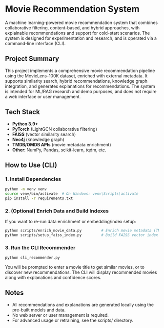 # Movie Recommendation System

A machine learning-powered movie recommendation system that combines collaborative filtering, content-based, and hybrid approaches, with explainable recommendations and support for cold-start scenarios. The system is designed for experimentation and research, and is operated via a command-line interface (CLI).

## Project Summary

This project implements a comprehensive movie recommendation pipeline using the MovieLens-100K dataset, enriched with external metadata. It supports similarity search, hybrid recommendations, knowledge graph integration, and generates explanations for recommendations. The system is intended for ML/RAG research and demo purposes, and does not require a web interface or user management.

## Tech Stack

- **Python 3.9+**
- **PyTorch** (LightGCN collaborative filtering)
- **FAISS** (vector similarity search)
- **Neo4j** (knowledge graph)
- **TMDB/OMDB APIs** (movie metadata enrichment)
- **Other**: NumPy, Pandas, scikit-learn, tqdm, etc.

## How to Use (CLI)

### 1. Install Dependencies

```bash
python -m venv venv
source venv/bin/activate  # On Windows: venv\Scripts\activate
pip install -r requirements.txt
```

### 2. (Optional) Enrich Data and Build Indexes

If you want to re-run data enrichment or embedding/index setup:

```bash
python scripts/enrich_movie_data.py         # Enrich movie metadata (TMDB/OMDB)
python scripts/setup_faiss_index.py         # Build FAISS vector index
```

### 3. Run the CLI Recommender

```bash
python cli_recommender.py
```

You will be prompted to enter a movie title to get similar movies, or to discover new recommendations. The CLI will display recommended movies along with explanations and confidence scores.

## Notes

- All recommendations and explanations are generated locally using the pre-built models and data.
- No web server or user management is required.
- For advanced usage or retraining, see the scripts/ directory.
